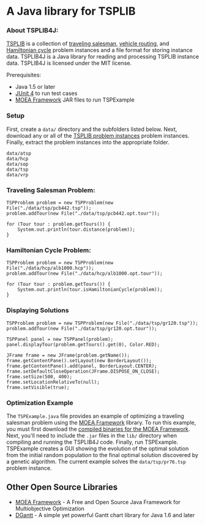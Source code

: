 A Java library for TSPLIB
===

### About TSPLIB4J:

[TSPLIB](http://comopt.ifi.uni-heidelberg.de/software/TSPLIB95/) is a collection of [traveling salesman](http://en.wikipedia.org/wiki/Travelling_salesman_problem), [vehicle routing](http://en.wikipedia.org/wiki/Vehicle_routing_problem), and [Hamiltonian cycle](http://en.wikipedia.org/wiki/Hamiltonian_path_problem) problem instances and a file format for storing instance data.  TSPLIB4J is a Java library for reading and processing TSPLIB instance data.  TSPLIB4J is licensed under the MIT license.

Prerequisites:

  - Java 1.5 or later
  - [JUnit 4](http://www.junit.org/) to run test cases
  - [MOEA Framework](http://www.moeaframework.org/) JAR files to run TSPExample
  
### Setup

First, create a `data/` directory and the subfolders listed below.  Next, download any or all of the [TSPLIB problem instances](http://comopt.ifi.uni-heidelberg.de/software/TSPLIB95/) problem instances.  Finally, extract the problem instances into the appropriate folder.

    data/atsp
    data/hcp
    data/sop
    data/tsp
    data/vrp

### Traveling Salesman Problem:

    TSPProblem problem = new TSPProblem(new File("./data/tsp/pcb442.tsp"));
    problem.addTour(new File("./data/tsp/pcb442.opt.tour"));
    		
    for (Tour tour : problem.getTours()) {
    	System.out.println(tour.distance(problem));
    }
    
### Hamiltonian Cycle Problem:

    TSPProblem problem = new TSPProblem(new File("./data/hcp/alb1000.hcp"));
    problem.addTour(new File("./data/hcp/alb1000.opt.tour"));
    
    for (Tour tour : problem.getTours()) {
    	System.out.println(tour.isHamiltonianCycle(problem));
    }
    
### Displaying Solutions

    TSPProblem problem = new TSPProblem(new File("./data/tsp/gr120.tsp"));
    problem.addTour(new File("./data/tsp/gr120.opt.tour"));
    
    TSPPanel panel = new TSPPanel(problem);
    panel.displayTour(problem.getTours().get(0), Color.RED);
		
    JFrame frame = new JFrame(problem.getName());
    frame.getContentPane().setLayout(new BorderLayout());
    frame.getContentPane().add(panel, BorderLayout.CENTER);
    frame.setDefaultCloseOperation(JFrame.DISPOSE_ON_CLOSE);
    frame.setSize(500, 400);
    frame.setLocationRelativeTo(null);
    frame.setVisible(true);
    
### Optimization Example

The `TSPExample.java` file provides an example of optimizing a traveling salesman problem using the [MOEA Framework](http://www.moeaframework.org) library.  To run this example, you must first download the [compiled binaries for the MOEA Framework](http://www.moeaframework.org/downloads.html).  Next, you'll need to include the `.jar` files in the `lib/` directory when compiling and running the TSPLIB4J code.  Finally, run TSPExample.  TSPExample creates a GUI showing the evolution of the optimal solution from the initial random population to the final optimal solution discovered by a genetic algorithm.  The current example solves the `data/tsp/pr76.tsp` problem instance.


Other Open Source Libraries
---
  - [MOEA Framework](http://www.moeaframework.org) - A Free and Open Source Java Framework for Multiobjective Optimization
  - [DGantt](http://sourceforge.net/projects/dgantt/) - A simple yet powerful Gantt chart library for Java 1.6 and later
